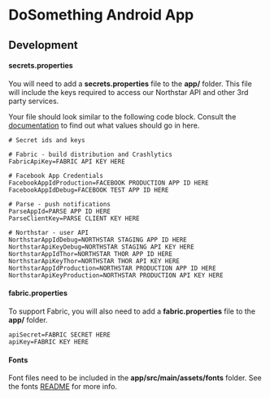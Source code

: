 # DoSomething Android App

## Development

#### secrets.properties

You will need to add a __secrets.properties__ file to the __app/__ folder. This file will include
the keys required to access our Northstar API and other 3rd party services.

Your file should look similar to the following code block. Consult the
[documentation](https://github.com/DoSomething/ServerConfig/wiki/3.0-Mobile-app:-Let's-Do-This)
to find out what values should go in here.

```
# Secret ids and keys

# Fabric - build distribution and Crashlytics
FabricApiKey=FABRIC API KEY HERE

# Facebook App Credentials
FacebookAppIdProduction=FACEBOOK PRODUCTION APP ID HERE
FacebookAppIdDebug=FACEBOOK TEST APP ID HERE

# Parse - push notifications
ParseAppId=PARSE APP ID HERE
ParseClientKey=PARSE CLIENT KEY HERE

# Northstar - user API
NorthstarAppIdDebug=NORTHSTAR STAGING APP ID HERE
NorthstarApiKeyDebug=NORTHSTAR STAGING API KEY HERE
NorthstarAppIdThor=NORTHSTAR THOR APP ID HERE
NorthstarApiKeyThor=NORTHSTAR THOR API KEY HERE
NorthstarAppIdProduction=NORTHSTAR PRODUCTION APP ID HERE
NorthstarApiKeyProduction=NORTHSTAR PRODUCTION API KEY HERE
```

#### fabric.properties

To support Fabric, you will also need to add a __fabric.properties__ file to the __app/__ folder.

```
apiSecret=FABRIC SECRET HERE
apiKey=FABRIC KEY HERE
```

#### Fonts

Font files need to be included in the __app/src/main/assets/fonts__ folder. See the fonts [README](https://github.com/DoSomething/LetsDoThis-Android/blob/master/app/src/main/assets/fonts/README.md) for more info.
